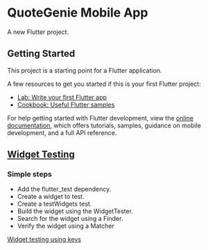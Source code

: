 # QuoteGenie Mobile App

A new Flutter project.

## Getting Started

This project is a starting point for a Flutter application.

A few resources to get you started if this is your first Flutter project:

- [Lab: Write your first Flutter app](https://docs.flutter.dev/get-started/codelab)
- [Cookbook: Useful Flutter samples](https://docs.flutter.dev/cookbook)

For help getting started with Flutter development, view the
[online documentation](https://docs.flutter.dev/), which offers tutorials,
samples, guidance on mobile development, and a full API reference.

## [Widget Testing](https://docs.flutter.dev/cookbook/testing/widget/introduction "read docs")

### Simple steps

- Add the flutter_test dependency.
- Create a widget to test.
- Create a testWidgets test.
- Build the widget using the WidgetTester.
- Search for the widget using a Finder.
- Verify the widget using a Matcher

[Widget testing using keys](https://www.youtube.com/watch?v=7N1qRivtCWI "watch video")
